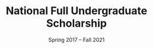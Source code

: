 ---
title: National Full Undergraduate Scholarship
organization: Korea Student Aid Foundation (KOSAF)
date: Spring 2017 – Fall 2021
weight: 90
_build:
  render: false
  list: true
---